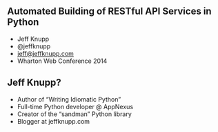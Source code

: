 ## Automated Building of RESTful API Services in Python

* Jeff Knupp
* @jeffknupp
* jeff@jeffknupp.com
* Wharton Web Conference 2014




## Jeff Knupp?

* Author of “Writing Idiomatic Python”
* Full-time Python developer @ AppNexus
* Creator of the “sandman” Python library
* Blogger at jeffknupp.com




